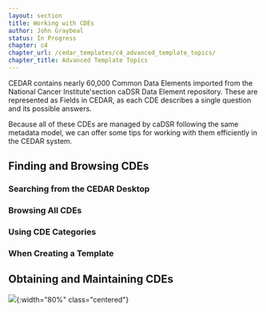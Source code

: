 ```yaml
---
layout: section
title: Working with CDEs
author: John Graybeal
status: In Progress
chapter: c4
chapter_url: /cedar_templates/c4_advanced_template_topics/
chapter_title: Advanced Template Topics
---
```

CEDAR contains nearly 60,000 Common Data Elements imported from the National Cancer Institute'section caDSR Data Element repository. These are represented as Fields in CEDAR, as each CDE
describes a single question and its possible answers.

Because all of these CDEs are managed by caDSR following the same metadata model, we can offer some tips for working with them efficiently in the CEDAR system.

## **Finding and Browsing CDEs** 

### Searching from the CEDAR Desktop

### Browsing All CDEs

### Using CDE Categories

### When Creating a Template

## **Obtaining and Maintaining CDEs**



![](https://github.com/metadatacenter/cedar-manual/raw/master/docs/assets/imgs/submit-metadata-externally-menu-20191126.png){:width="80%" class="centered"}


